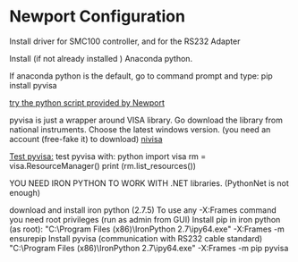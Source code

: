 # Newport Configuration

Install driver for SMC100 controller, and for the RS232 Adapter

Install (if not already installed ) Anaconda python.

If anaconda python is the default, go to command prompt and type:
pip install pyvisa

[try the python script provided by Newport](http://assets.newport.com/webDocuments-EN/images/NewportPython.zip)

pyvisa is just a wrapper around VISA library. Go download the library from national instruments.
Choose the latest windows version. (you need an account (free-fake it) to download)
[nivisa](https://www.ni.com/visa/)

[Test pyvisa:](http://pyvisa.readthedocs.org/en/stable/getting.html)
test pyvisa with:
python
import visa
rm = visa.ResourceManager()
print (rm.list_resources())



YOU NEED IRON PYTHON TO WORK WITH .NET libraries. (PythonNet is not enough)

download and install iron python (2.7.5)
To use any -X:Frames command you need root privileges (run as admin from GUI)
Install pip in iron python (as root):
"C:\Program Files (x86)\IronPython 2.7\ipy64.exe" -X:Frames -m ensurepip
Install pyvisa (communication with RS232 cable standard)
"C:\Program Files (x86)\IronPython 2.7\ipy64.exe" -X:Frames -m pip pyvisa
